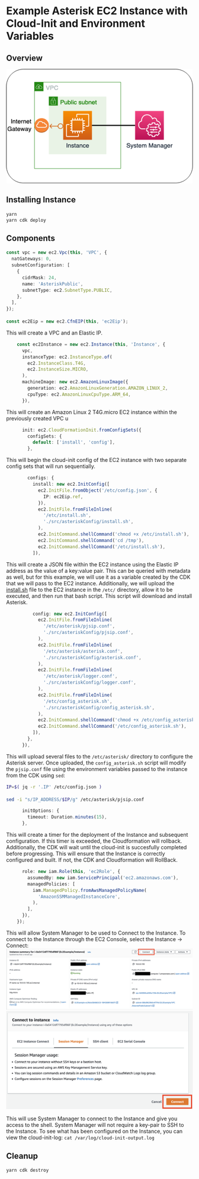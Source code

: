 # Example Asterisk EC2 Instance with Cloud-Init and Environment Variables

## Overview

![Overview](images/Example-EC2.png)

## Installing Instance

```
yarn
yarn cdk deploy
```

## Components

```ts
const vpc = new ec2.Vpc(this, 'VPC', {
  natGateways: 0,
  subnetConfiguration: [
    {
      cidrMask: 24,
      name: 'AsteriskPublic',
      subnetType: ec2.SubnetType.PUBLIC,
    },
  ],
});

const ec2Eip = new ec2.CfnEIP(this, 'ec2Eip');
```

This will create a VPC and an Elastic IP.

```ts
    const ec2Instance = new ec2.Instance(this, 'Instance', {
      vpc,
      instanceType: ec2.InstanceType.of(
        ec2.InstanceClass.T4G,
        ec2.InstanceSize.MICRO,
      ),
      machineImage: new ec2.AmazonLinuxImage({
        generation: ec2.AmazonLinuxGeneration.AMAZON_LINUX_2,
        cpuType: ec2.AmazonLinuxCpuType.ARM_64,
      }),
```

This will create an Amazon Linux 2 T4G.micro EC2 instance within the previously created VPC u

```ts
      init: ec2.CloudFormationInit.fromConfigSets({
        configSets: {
          default: ['install', 'config'],
        },
```

This will begin the cloud-init config of the EC2 instance with two separate config sets that will run sequentially.

```ts
        configs: {
          install: new ec2.InitConfig([
            ec2.InitFile.fromObject('/etc/config.json', {
              IP: ec2Eip.ref,
            }),
            ec2.InitFile.fromFileInline(
              '/etc/install.sh',
              './src/asteriskConfig/install.sh',
            ),
            ec2.InitCommand.shellCommand('chmod +x /etc/install.sh'),
            ec2.InitCommand.shellCommand('cd /tmp'),
            ec2.InitCommand.shellCommand('/etc/install.sh'),
          ]),
```

This will create a JSON file within the EC2 instance using the Elastic IP address as the value of a key:value pair. This can be queried with metadata as well, but for this example, we will use it as a variable created by the CDK that we will pass to the EC2 instance. Additionally, we will upload the [install.sh](../cdk-ec2-example/src/asteriskConfig/config_asterisk.sh) file to the EC2 instance in the `/etc/` directory, allow it to be executed, and then run that bash script. This script will download and install Asterisk.

```ts
          config: new ec2.InitConfig([
            ec2.InitFile.fromFileInline(
              '/etc/asterisk/pjsip.conf',
              './src/asteriskConfig/pjsip.conf',
            ),
            ec2.InitFile.fromFileInline(
              '/etc/asterisk/asterisk.conf',
              './src/asteriskConfig/asterisk.conf',
            ),
            ec2.InitFile.fromFileInline(
              '/etc/asterisk/logger.conf',
              './src/asteriskConfig/logger.conf',
            ),
            ec2.InitFile.fromFileInline(
              '/etc/config_asterisk.sh',
              './src/asteriskConfig/config_asterisk.sh',
            ),
            ec2.InitCommand.shellCommand('chmod +x /etc/config_asterisk.sh'),
            ec2.InitCommand.shellCommand('/etc/config_asterisk.sh'),
          ]),
        },
      }),
```

This will upload several files to the `/etc/asterisk/` directory to configure the Asterisk server. Once uploaded, the `config_asterisk.sh` script will modify the `pjsip.conf` file using the environment variables passed to the instance from the CDK using `sed`:

```bash
IP=$( jq -r '.IP' /etc/config.json )

sed -i "s/IP_ADDRESS/$IP/g" /etc/asterisk/pjsip.conf
```

```ts
      initOptions: {
        timeout: Duration.minutes(15),
      },
```

This will create a timer for the deployment of the Instance and subsequent configuration. If this timer is exceeded, the Cloudformation will rollback. Additionally, the CDK will wait until the cloud-init is succesfully completed before progressing. This will ensure that the Instance is correctly configured and built. If not, the CDK and Cloudformation will RollBack.

```ts
      role: new iam.Role(this, 'ec2Role', {
        assumedBy: new iam.ServicePrincipal('ec2.amazonaws.com'),
        managedPolicies: [
          iam.ManagedPolicy.fromAwsManagedPolicyName(
            'AmazonSSMManagedInstanceCore',
          ),
        ],
      }),
    });
```

This will allow System Manager to be used to Connect to the Instance. To connect to the Instance through the EC2 Console, select the Instance -> Connect:
![Connect](images/Connect.png)
![Connect2](images/Connect2.png)

This will use System Manager to connect to the Instance and give you access to the shell. System Manager will not require a key-pair to SSH to the Instance. To see what has been configured on the Instance, you can view the cloud-init-log: `cat /var/log/cloud-init-output.log`

## Cleanup

```
yarn cdk destroy
```
